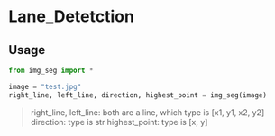 # Lane_Detetction

## Usage

```python
from img_seg import *

image = "test.jpg"
right_line, left_line, direction, highest_point = img_seg(image)

```
> right_line, left_line: both are a line, which type is [x1, y1, x2, y2]
> direction: type is str
> highest_point: type is [x, y]
